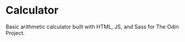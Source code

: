 <h1>Calculator</h1>
<p>Basic arithmetic calculator built with HTML, JS, and Sass for The Odin Project.</p>
